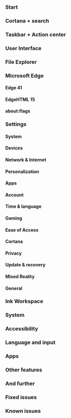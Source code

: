 ### Start

### Cortana + search

### Taskbar + Action center

### User Interface

### File Explorer

### Microsoft Edge
#### Edge 41

#### EdgeHTML 15

#### about:flags

### Settings
#### System

#### Devices

#### Network & Internet

#### Personalization

#### Apps

#### Account

#### Time & language

#### Gaming

#### Ease of Access

#### Cortana

#### Privacy

#### Update & recovery

#### Mixed Reality

#### General

### Ink Workspace

### System

### Accessibility

### Language and input

### Apps

### Other features

### And further

### Fixed issues

### Known issues